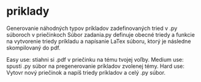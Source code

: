 # priklady

Generovanie náhodných typov príkladov zadefinovaných tried v .py súboroch v priečinkoch
Súbor zadania.py definuje obecné triedy a funkcie na vytvorenie triedy príkladu a napísanie LaTex súboru, ktorý je následne skompilovaný do pdf.

Easy use: stiahni si .pdf v priečinku na tému tvojej voľby.
Medium use: spusti .py súbor na pregenerovanie príkladov zvolenej témy.
Hard use: Vytovr nový priečinok a napíš triedy príkladov a celý .py súbor.
